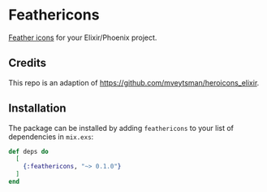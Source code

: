 # Feathericons

[Feather icons](https://feathericons.com/) for your Elixir/Phoenix project.

## Credits

This repo is an adaption of https://github.com/mveytsman/heroicons_elixir.


## Installation

The package can be installed by adding `feathericons` to your list of dependencies in `mix.exs`:

```elixir
def deps do
  [
    {:feathericons, "~> 0.1.0"}
  ]
end
```

